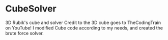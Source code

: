 # CubeSolver
3D Rubik's cube and solver
Credit to the 3D cube goes to TheCodingTrain on YouTube!
I modified Cube code according to my needs, and created the brute force solver.
